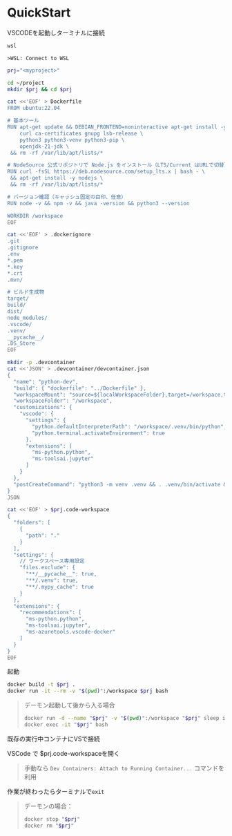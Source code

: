# QuickStart

VSCODEを起動しターミナルに接続

```ps
wsl
```


```vscode
>WSL: Connect to WSL
```

```bash
prj="<myproject>"
```


```bash
cd ~/project
mkdir $prj && cd $prj

cat <<'EOF' > Dockerfile
FROM ubuntu:22.04

# 基本ツール
RUN apt-get update && DEBIAN_FRONTEND=noninteractive apt-get install -y \
    curl ca-certificates gnupg lsb-release \
    python3 python3-venv python3-pip \
    openjdk-21-jdk \
 && rm -rf /var/lib/apt/lists/*

# NodeSource 公式リポジトリで Node.js をインストール（LTS/Current はURLで切替）
RUN curl -fsSL https://deb.nodesource.com/setup_lts.x | bash - \
 && apt-get install -y nodejs \
 && rm -rf /var/lib/apt/lists/*

# バージョン確認（キャッシュ固定の目印、任意）
RUN node -v && npm -v && java -version && python3 --version

WORKDIR /workspace
EOF

cat <<'EOF' > .dockerignore
.git
.gitignore
.env
*.pem
*.key
*.crt
.mvn/

# ビルド生成物
target/
build/
dist/
node_modules/
.vscode/
.venv/
__pycache__/
.DS_Store
EOF

mkdir -p .devcontainer
cat <<'JSON' > .devcontainer/devcontainer.json
{
  "name": "python-dev",
  "build": { "dockerfile": "../Dockerfile" },
  "workspaceMount": "source=${localWorkspaceFolder},target=/workspace,type=bind",
  "workspaceFolder": "/workspace",
  "customizations": {
    "vscode": {
      "settings": {
        "python.defaultInterpreterPath": "/workspace/.venv/bin/python",
        "python.terminal.activateEnvironment": true
      },
      "extensions": [
        "ms-python.python",
        "ms-toolsai.jupyter"
      ]
    }
  },
  "postCreateCommand": "python3 -m venv .venv && . .venv/bin/activate && python -V"
}
JSON

cat <<'EOF' > $prj.code-workspace
{
  "folders": [
    {
      "path": "."
    }
  ],
  "settings": {
    // ワークスペース専用設定
    "files.exclude": {
      "**/__pycache__": true,
      "**/.venv": true,
      "**/.mypy_cache": true
    }
  },
  "extensions": {
    "recommendations": [
      "ms-python.python",
      "ms-toolsai.jupyter",
      "ms-azuretools.vscode-docker"
    ]
  }
}
EOF

```

起動

```bash
docker build -t $prj .
docker run -it --rm -v "$(pwd)":/workspace $prj bash
```

>デーモン起動して後から入る場合
>```bash
>docker run -d --name "$prj" -v "$(pwd)":/workspace "$prj" sleep infinity
>docker exec -it "$prj" bash
>```
>



既存の実行中コンテナにVSで接続

VSCode で $prj.code-workspaceを開く

> 手動なら
> `Dev Containers: Attach to Running Container...`
> コマンドを利用

作業が終わったらターミナルで`exit`

>デーモンの場合：
>```bash
>docker stop "$prj"
>docker rm "$prj"
>```
